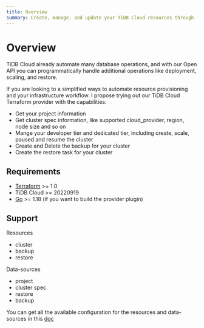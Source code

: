 ```yaml
---
title: Overview
summary: Create, manage, and update your TiDB Cloud resources through Terraform
---
```


# Overview

TiDB Cloud already automate many database operations, and with our Open API you can programmatically handle additional operations like deployment, scaling, and restore.

If you are looking to a simplified ways to automate resource provisioning and your infrastructure workflow. I propose trying out our TiDB Cloud Terraform provider with the capabilities:

- Get your project information
- Get cluster spec information, like supported cloud_provider, region, node size and so on
- Mange your developer tier and dedicated tier, including create, scale, paused and resume the cluster
- Create and Delete the backup for your cluster
- Create the restore task for your cluster

## Requirements

- [Terraform](https://www.terraform.io/downloads.html) >= 1.0
- TiDB Cloud >= 20220919
- [Go](https://golang.org/doc/install) >= 1.18 (if you want to build the provider plugin)

## Support

Resources

- cluster
- backup
- restore

Data-sources

- project
- cluster spec
- restore
- backup

You can get all the available configuration for the resources and data-sources in this [doc](https://github.com/tidbcloud/terraform-provider-tidbcloud/tree/main/docs)